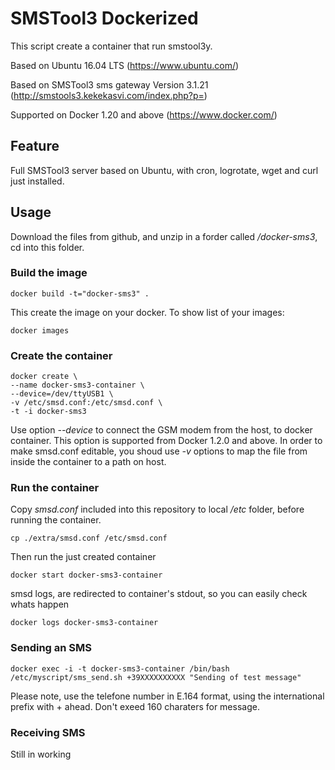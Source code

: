 # SMSTool3 Dockerized
This script create a container that run smstool3y.

Based on Ubuntu 16.04 LTS (https://www.ubuntu.com/)

Based on SMSTool3 sms gateway Version 3.1.21 (http://smstools3.kekekasvi.com/index.php?p=)

Supported on Docker 1.20 and above (https://www.docker.com/)

## Feature
Full SMSTool3 server based on Ubuntu, with cron, logrotate, wget and curl just installed.

## Usage
Download the files from github, and unzip in a forder called _/docker-sms3_, cd into this folder.

### Build the image
```shell
docker build -t="docker-sms3" .
```
This create the image on your docker. To show list of your images:
```shell
docker images
```
### Create the container
```shell
docker create \
--name docker-sms3-container \
--device=/dev/ttyUSB1 \
-v /etc/smsd.conf:/etc/smsd.conf \
-t -i docker-sms3
```
Use option _--device_ to connect the GSM modem from the host, to docker container. This option is supported from Docker 1.2.0 and above.
In order to make smsd.conf editable, you shoud use _-v_ options to map the file from inside the container to a path on host.
### Run the container
Copy _smsd.conf_ included into this repository to local _/etc_ folder, before running the container.
```shell
cp ./extra/smsd.conf /etc/smsd.conf
```
Then run the just created container
```shell
docker start docker-sms3-container
```
smsd logs, are redirected to container's stdout, so you can easily check whats happen
```shell
docker logs docker-sms3-container
```
### Sending an SMS
```shell
docker exec -i -t docker-sms3-container /bin/bash /etc/myscript/sms_send.sh +39XXXXXXXXXX "Sending of test message"
```
Please note, use the telefone number in E.164 format, using the international prefix with + ahead. Don't exeed 160 charaters for message.
### Receiving SMS

Still in working
